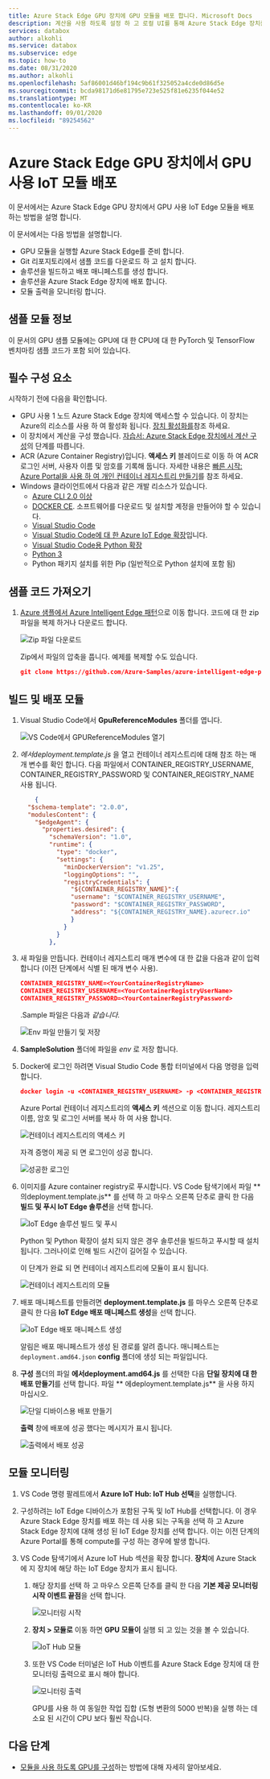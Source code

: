 ```yaml
---
title: Azure Stack Edge GPU 장치에 GPU 모듈을 배포 합니다. Microsoft Docs
description: 계산을 사용 하도록 설정 하 고 로컬 UI를 통해 Azure Stack Edge 장치를 계산 하도록 설정 하는 방법을 설명 합니다.
services: databox
author: alkohli
ms.service: databox
ms.subservice: edge
ms.topic: how-to
ms.date: 08/31/2020
ms.author: alkohli
ms.openlocfilehash: 5af86001d46bf194c9b61f325052a4cde0d86d5e
ms.sourcegitcommit: bcda98171d6e81795e723e525f81e6235f044e52
ms.translationtype: MT
ms.contentlocale: ko-KR
ms.lasthandoff: 09/01/2020
ms.locfileid: "89254562"
---
```

# <a name="deploy-a-gpu-enabled-iot-module-on-azure-stack-edge-gpu-device"></a>Azure Stack Edge GPU 장치에서 GPU 사용 IoT 모듈 배포

이 문서에서는 Azure Stack Edge GPU 장치에서 GPU 사용 IoT Edge 모듈을 배포 하는 방법을 설명 합니다. 

이 문서에서는 다음 방법을 설명합니다.
  - GPU 모듈을 실행할 Azure Stack Edge를 준비 합니다.
  - Git 리포지토리에서 샘플 코드를 다운로드 하 고 설치 합니다.
  - 솔루션을 빌드하고 배포 매니페스트를 생성 합니다.
  - 솔루션을 Azure Stack Edge 장치에 배포 합니다.
  - 모듈 출력을 모니터링 합니다.


## <a name="about-sample-module"></a>샘플 모듈 정보

이 문서의 GPU 샘플 모듈에는 GPU에 대 한 CPU에 대 한 PyTorch 및 TensorFlow 벤치마킹 샘플 코드가 포함 되어 있습니다.

## <a name="prerequisites"></a>필수 구성 요소

시작하기 전에 다음을 확인합니다.

- GPU 사용 1 노드 Azure Stack Edge 장치에 액세스할 수 있습니다. 이 장치는 Azure의 리소스를 사용 하 여 활성화 됩니다. [장치 활성화를](azure-stack-edge-gpu-deploy-activate.md)참조 하세요.
- 이 장치에서 계산을 구성 했습니다. [자습서: Azure Stack Edge 장치에서 계산 구성](azure-stack-edge-gpu-deploy-configure-compute.md)의 단계를 따릅니다.
- ACR (Azure Container Registry)입니다. **액세스 키** 블레이드로 이동 하 여 ACR 로그인 서버, 사용자 이름 및 암호를 기록해 둡니다. 자세한 내용은 [빠른 시작: Azure Portal을 사용 하 여 개인 컨테이너 레지스트리 만들기](../container-registry/container-registry-get-started-portal.md#create-a-container-registry)를 참조 하세요.
- Windows 클라이언트에서 다음과 같은 개발 리소스가 있습니다.
    - [Azure CLI 2.0 이상](https://aka.ms/installazurecliwindows)
    - [DOCKER CE](https://store.docker.com/editions/community/docker-ce-desktop-windows). 소프트웨어를 다운로드 및 설치할 계정을 만들어야 할 수 있습니다.
    - [Visual Studio Code](https://code.visualstudio.com/)  
    - [Visual Studio Code에 대 한 Azure IoT Edge 확장](https://marketplace.visualstudio.com/items?itemName=vsciot-vscode.azure-iot-edge)입니다.    
    - [Visual Studio Code용 Python 확장](https://marketplace.visualstudio.com/items?itemName=ms-python.python)    
    - [Python 3](https://www.python.org/)    
    - Python 패키지 설치를 위한 Pip (일반적으로 Python 설치에 포함 됨)

## <a name="get-the-sample-code"></a>샘플 코드 가져오기

1. [Azure 샘플에서 Azure Intelligent Edge 패턴](https://github.com/azure-samples/azure-intelligent-edge-patterns)으로 이동 합니다. 코드에 대 한 zip 파일을 복제 하거나 다운로드 합니다. 

    ![Zip 파일 다운로드](media/azure-stack-edge-gpu-deploy-sample-module/download-zip-file-1.png)

    Zip에서 파일의 압축을 풉니다. 예제를 복제할 수도 있습니다.

    ```json
    git clone https://github.com/Azure-Samples/azure-intelligent-edge-patterns.git
    ```

## <a name="build-and-deploy-module"></a>빌드 및 배포 모듈

1. Visual Studio Code에서 **GpuReferenceModules** 폴더를 엽니다.

    ![VS Code에서 GPUReferenceModules 열기](media/azure-stack-edge-gpu-deploy-sample-module/open-folder-gpu-sample-1.png)

2. *에서deployment.template.js* 을 열고 컨테이너 레지스트리에 대해 참조 하는 매개 변수를 확인 합니다. 다음 파일에서 CONTAINER_REGISTRY_USERNAME, CONTAINER_REGISTRY_PASSWORD 및 CONTAINER_REGISTRY_NAME 사용 됩니다.

    ```json
        {
      "$schema-template": "2.0.0",
      "modulesContent": {
        "$edgeAgent": {
          "properties.desired": {
            "schemaVersion": "1.0",
            "runtime": {
              "type": "docker",
              "settings": {
                "minDockerVersion": "v1.25",
                "loggingOptions": "",
                "registryCredentials": {
                  "${CONTAINER_REGISTRY_NAME}":{
                  "username": "$CONTAINER_REGISTRY_USERNAME",
                  "password": "$CONTAINER_REGISTRY_PASSWORD",
                  "address": "${CONTAINER_REGISTRY_NAME}.azurecr.io"
                  }
                }
              }
            },
    ```
3. 새 파일을 만듭니다. 컨테이너 레지스트리 매개 변수에 대 한 값을 다음과 같이 입력 합니다 (이전 단계에서 식별 된 매개 변수 사용). 

    ```json
    CONTAINER_REGISTRY_NAME=<YourContainerRegistryName>
    CONTAINER_REGISTRY_USERNAME=<YourContainerRegistryUserName>
    CONTAINER_REGISTRY_PASSWORD=<YourContainerRegistryPassword>
    ```
    .Sample 파일은 다음과 *같습니다.*
    
    ![Env 파일 만들기 및 저장](media/azure-stack-edge-gpu-deploy-sample-module/create-save-env-file-1.png)

4. **SampleSolution** 폴더에 파일을 *env* 로 저장 합니다.

5. Docker에 로그인 하려면 Visual Studio Code 통합 터미널에서 다음 명령을 입력 합니다. 

    ```json
    docker login -u <CONTAINER_REGISTRY_USERNAME> -p <CONTAINER_REGISTRY_PASSWORD> <CONTAINER_REGISTRY_NAME>
    ```
    Azure Portal 컨테이너 레지스트리의 **액세스 키** 섹션으로 이동 합니다. 레지스트리 이름, 암호 및 로그인 서버를 복사 하 여 사용 합니다.

    ![컨테이너 레지스트리의 액세스 키](media/azure-stack-edge-gpu-deploy-sample-module/container-registry-access-keys-1.png)

    자격 증명이 제공 되 면 로그인이 성공 합니다.

    ![성공한 로그인](media/azure-stack-edge-gpu-deploy-sample-module/successful-sign-in-1.png)

6. 이미지를 Azure container registry로 푸시합니다. VS Code 탐색기에서 파일 ** 의deployment.template.js** 를 선택 하 고 마우스 오른쪽 단추로 클릭 한 다음 **빌드 및 푸시 IoT Edge 솔루션**을 선택 합니다. 

    ![IoT Edge 솔루션 빌드 및 푸시](media/azure-stack-edge-gpu-deploy-sample-module/build-push-iot-edge-solution-1.png)   

    Python 및 Python 확장이 설치 되지 않은 경우 솔루션을 빌드하고 푸시할 때 설치 됩니다. 그러나이로 인해 빌드 시간이 길어질 수 있습니다. 

    이 단계가 완료 되 면 컨테이너 레지스트리에 모듈이 표시 됩니다.

    ![컨테이너 레지스트리의 모듈](media/azure-stack-edge-gpu-deploy-sample-module/module-container-registry-1.png)    


7. 배포 매니페스트를 만들려면 **deployment.template.js** 를 마우스 오른쪽 단추로 클릭 한 다음 **IoT Edge 배포 매니페스트 생성**을 선택 합니다. 

    ![IoT Edge 배포 매니페스트 생성](media/azure-stack-edge-gpu-deploy-sample-module/generate-iot-edge-deployment-manifest-1.png)  

    알림은 배포 매니페스트가 생성 된 경로를 알려 줍니다. 매니페스트는 `deployment.amd64.json` **config** 폴더에 생성 되는 파일입니다. 

8. **구성** 폴더의 파일 **에서deployment.amd64.js** 를 선택한 다음 **단일 장치에 대 한 배포 만들기**를 선택 합니다. 파일 ** 에deployment.template.js** 을 사용 하지 마십시오. 

    ![단일 디바이스용 배포 만들기](media/azure-stack-edge-gpu-deploy-sample-module/create-deployment-single-device-1.png)  

    **출력** 창에 배포에 성공 했다는 메시지가 표시 됩니다.

    ![출력에서 배포 성공](media/azure-stack-edge-gpu-deploy-sample-module/deployment-succeeded-output-1.png) 

## <a name="monitor-the-module"></a>모듈 모니터링  

1. VS Code 명령 팔레트에서 **Azure IoT Hub: IoT Hub 선택**을 실행합니다.

2. 구성하려는 IoT Edge 디바이스가 포함된 구독 및 IoT Hub를 선택합니다. 이 경우 Azure Stack Edge 장치를 배포 하는 데 사용 되는 구독을 선택 하 고 Azure Stack Edge 장치에 대해 생성 된 IoT Edge 장치를 선택 합니다. 이는 이전 단계의 Azure Portal를 통해 compute를 구성 하는 경우에 발생 합니다.

3. VS Code 탐색기에서 Azure IoT Hub 섹션을 확장 합니다. **장치**에 Azure Stack에 지 장치에 해당 하는 IoT Edge 장치가 표시 됩니다. 

    1. 해당 장치를 선택 하 고 마우스 오른쪽 단추를 클릭 한 다음 **기본 제공 모니터링 시작 이벤트 끝점**을 선택 합니다.
  
        ![모니터링 시작](media/azure-stack-edge-gpu-deploy-sample-module/monitor-builtin-event-endpoint-1.png)  

    2. **장치 > 모듈로** 이동 하면 **GPU 모듈이** 실행 되 고 있는 것을 볼 수 있습니다.

        ![IoT Hub 모듈](media/azure-stack-edge-gpu-deploy-sample-module/module-iot-hub-1.png)  

    3. 또한 VS Code 터미널은 IoT Hub 이벤트를 Azure Stack Edge 장치에 대 한 모니터링 출력으로 표시 해야 합니다.

        ![모니터링 출력](media/azure-stack-edge-gpu-deploy-sample-module/monitor-events-output-1.png) 

        GPU를 사용 하 여 동일한 작업 집합 (도형 변환의 5000 반복)을 실행 하는 데 소요 된 시간이 CPU 보다 훨씬 작습니다.

## <a name="next-steps"></a>다음 단계

- [모듈을 사용 하도록 GPU를 구성](azure-stack-edge-j-series-configure-gpu-modules.md)하는 방법에 대해 자세히 알아보세요.
